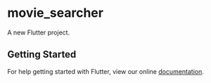 # movie_searcher

A new Flutter project.

## Getting Started

For help getting started with Flutter, view our online
[documentation](https://flutter.io/).
